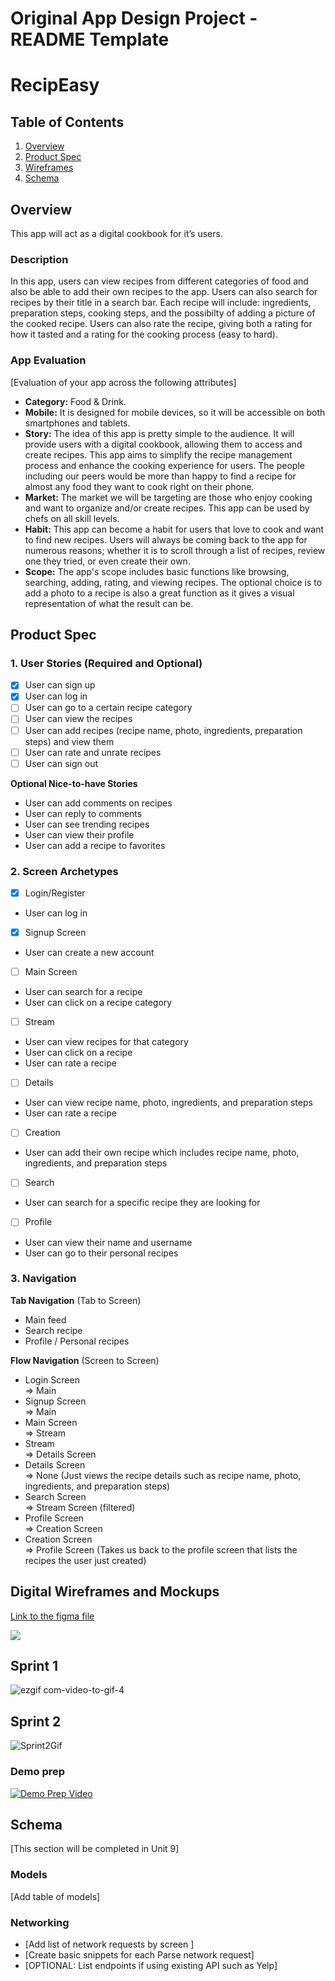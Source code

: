 Original App Design Project - README Template
===

# RecipEasy

## Table of Contents

1. [Overview](#Overview)
2. [Product Spec](#Product-Spec)
3. [Wireframes](#Wireframes)
4. [Schema](#Schema)

## Overview
This app will act as a digital cookbook for it’s users. 

### Description

In this app, users can view recipes from different categories of food and also be able to add their own recipes to the app. Users can also search for recipes by their title in a search bar. Each recipe will include: ingredients, preparation steps, cooking steps, and the possibilty of adding a picture of the cooked recipe. Users can also rate the recipe, giving both a rating for how it tasted and a rating for the cooking process (easy to hard). 

### App Evaluation

[Evaluation of your app across the following attributes]
- **Category:** Food & Drink.
- **Mobile:** It is designed for mobile devices, so it will be accessible on both smartphones and tablets.
- **Story:** The idea of this app is pretty simple to the audience. It will provide users with a digital cookbook, allowing them to access and create recipes. This app aims to simplify the recipe management process and enhance the cooking experience for users. The people including our peers would be more than happy to find a recipe for almost any food they want to cook right on their phone. 
- **Market:** The market we will be targeting are those who enjoy cooking and want to organize and/or create recipes. This app can be used by chefs on all skill levels.
- **Habit:** This app can become a habit for users that love to cook and want to find new recipes. Users will always be coming back to the app for numerous reasons; whether it is to scroll through a list of recipes, review one they tried, or even create their own.
- **Scope:** The app's scope includes basic functions like browsing, searching, adding, rating, and viewing recipes. The optional choice is to add a photo to a recipe is also a great function as it gives a visual representation of what the result can be.

## Product Spec

### 1. User Stories (Required and Optional)

- [x] User can sign up
- [X] User can log in
- [ ] User can go to a certain recipe category
- [ ] User can view the recipes
- [ ] User can add recipes (recipe name, photo, ingredients, preparation steps) and view them
- [ ] User can rate and unrate recipes
- [ ] User can sign out

**Optional Nice-to-have Stories**

* User can add comments on recipes
* User can reply to comments
* User can see trending recipes
* User can view their profile
* User can add a recipe to favorites

### 2. Screen Archetypes

- [X] Login/Register
* User can log in 
- [X] Signup Screen
* User can create a new account
- [ ] Main Screen
* User can search for a recipe 
* User can click on a recipe category
- [ ] Stream 
* User can view recipes for that category 
* User can click on a recipe 
* User can rate a recipe
- [ ] Details 
* User can view recipe name, photo, ingredients, and preparation steps
* User can rate a recipe
- [ ] Creation
* User can add their own recipe which includes recipe name, photo, ingredients, and preparation steps
- [ ] Search
* User can search for a specific recipe they are looking for
- [ ] Profile 
* User can view their name and username
* User can go to their personal recipes


### 3. Navigation

**Tab Navigation** (Tab to Screen)

* Main feed
* Search recipe
* Profile / Personal recipes 

**Flow Navigation** (Screen to Screen)

* Login Screen  
=> Main 
* Signup Screen  
=> Main
* Main Screen  
=> Stream
* Stream  
=> Details Screen
* Details Screen  
=> None (Just views the recipe details such as recipe name, photo, ingredients, and preparation steps)
* Search Screen  
=> Stream Screen (filtered)
* Profile Screen  
=> Creation Screen
* Creation Screen  
=> Profile Screen (Takes us back to the profile screen that lists the recipes the user just created)


## Digital Wireframes and Mockups
[Link to the figma file](https://www.figma.com/file/Rq2PwoqwUyF1OuOz4EW0aZ/Wireframe?type=design&node-id=0%3A1&mode=design&t=7d0ad2ZJAHOVMPsC-1)

![](https://hackmd.io/_uploads/Hk_dCf8za.png)

## Sprint 1
![ezgif com-video-to-gif-4](https://github.com/COP4655-MobileApps-Fall2023/cop4655-mobile-apps-final-project-final-project-group-13/assets/82067489/7e7376fa-7e31-4352-9b63-120d46749ccb)

## Sprint 2
![Sprint2Gif](ezgif.com-video-to-gif.gif)

### Demo prep
[![Demo Prep Video](ezgif.com-video-to-gif.gif)](https://player.vimeo.com/video/888008070?badge=0&amp;autopause=0&amp;quality_selector=1&amp;player_id=0&amp;app_id=58479)



## Schema 

[This section will be completed in Unit 9]

### Models

[Add table of models]

### Networking

- [Add list of network requests by screen ]
- [Create basic snippets for each Parse network request]
- [OPTIONAL: List endpoints if using existing API such as Yelp]



